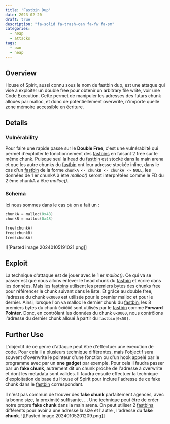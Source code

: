 ```yaml
---
title: 'Fastbin Dup'
date: 2023-02-20
draft: true
description: "fa-solid fa-trash-can fa-fw fa-sm"
categories:
  - heap
  - attacks
tags:
  - pwn
  - heap
---
```


## Overview
House of Spirit, aussi connu sous le nom de fastbin dup, est une attaque qui vise à exploiter un double free pour obtenir un arbitrary file write, voir une Code Execution.
Cette permet de manipuler les adresses des futurs chunk alloués par malloc, et donc de potentiellement overwrite, n'importe quelle zone mémoire accessible en écriture.

## Details
### Vulnérability
Pour faire une rapide passe sur le **Double Free**, c'est une vulnérabilté qui permet d'exploiter le fonctionnement des [fastbins](Pwn/Heap/Bins#Fastbins) en faisant 2 free sur le même chunk.
Puisque seul la head du [fastbin](Pwn/Heap/Bins#Fastbins) est stocké dans la main arena et que les autre chunks du [fastbin](Pwn/Heap/Bins#Fastbins) ont leur adresse stockée inline, dans le cas d'un [fastbin](Pwn/Heap/Bins#Fastbins) de la forme `chunkA <- chunkB <- chunkA -> NULL`, les données de 1 er chunkA à être *malloc()* seront interprétées comme le FD du 2 ème chunkA à être *malloc()*.
### Schema
Ici nous sommes dans le cas où on a fait un :
```c
chunkA = malloc(0x48)
chunkB = malloc(0x48)

free(chunkA)
free(chunkB)
free(chunkA)
```
![[Pasted image 20240105191021.png]]

## Exploit
La technique d'attaque est de jouer avec le 1 er *malloc()*. Ce qui va se passer est que nous allons enlever le head chunk du [fastbin](Pwn/Heap/Bins#Fastbins) et écrire dans les données. Mais les [fastbins](Pwn/Heap/Bins#Fastbins) utilisent les premiers bytes des chunks free pour référencer le chunk suivant dans le liste. Et grâce au double free, l'adresse du chunk `0x0000` est utilisée pour le premier malloc et pour le dernier. Ainsi, lorsque l'on va malloc le dernier chunk du [fastbin](Pwn/Heap/Bins#Fastbins), les 8 premiers bytes du chunk `0x0000` sont utilisés par le [fastbin](Pwn/Heap/Bins#Fastbins) comme **Forward Pointer**. Donc, en contrôlant les données du chunk `0x0000`, nous contrôlons l'adresse du dernier chunk alloué à partir du `fastbin[0x50]`.

## Further Use
L'objectif de ce genre d'attaque peut être d'effectuer une execution de code. Pour cela il a plusieurs technique différentes, mais l'objectif sera souvent d'overwrite le pointeur d'une fonction ou d'un hook appelé par le programme avec par un **one gadget** par exemple.
Pour cela il faudra passer par un **fake chunk**, autrement dit un chunk proche de l'adresse à overwrite et dont les metadata sont valides. Il faudra ensuite effectuer la technique d'exploitation de base du House of Spirit pour inclure l'adresse de ce fake chunk dans le [fastbin](Pwn/Heap/Bins#Fastbins) correspondant.

Il n'est pas commun de trouver des **fake chunk** parfaitement agencés, avec la bonne size, la proximité suffisante, ... Une technique peut être de créer notre propre **fake chunk** dans la main arena. On peut utiliser 2 [fastbins](Pwn/Heap/Bins#Fastbins) différents pour avoir à une adresse la size et l'autre , l'adresse du **fake chunk**.
![[Pasted image 20240105201209.png]]
